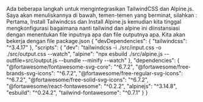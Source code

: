 Ada beberapa langkah untuk mengintegrasikan TailwindCSS dan Alpine.js. Saya akan menuliskannya di bawah, temen-temen yang berminat, silahkan :
Pertama, Install Tailwindcss dan Install Alpine.js
kemudian kita tinggal mengkonfigurasi bagaimana nanti tailwind dan alpine ini diinstansiasi dengan menentukan file inputnya apa dan file outputnya apa. Kita akan bekerja dengan file package.json
{
  "devDependencies": {
    "tailwindcss": "^3.4.17"
  },
  "scripts": {
    "dev": "tailwindcss -i ./src/input.css -o ./src/output.css --watch",
    "alpine": "npx esbuild ./src/alpine.js --outfile=src/output.js --bundle --minify --watch" 
  },
  "dependencies": {
    "@fortawesome/fontawesome-svg-core": "^6.7.2",
    "@fortawesome/free-brands-svg-icons": "^6.7.2",
    "@fortawesome/free-regular-svg-icons": "^6.7.2",
    "@fortawesome/free-solid-svg-icons": "^6.7.2",
    "@fortawesome/react-fontawesome": "^0.2.2",
    "alpinejs": "^3.14.8",
    "esbuild": "^0.24.2",
    "tailwind-fontawesome": "^0.7.1"
  }
}

